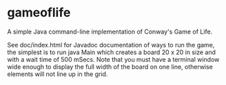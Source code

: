 # gameoflife
A simple Java command-line implementation of Conway's Game of Life.

See doc/index.html for Javadoc documentation of ways to run the game, the simplest
is to run
java Main
which creates a board 20 x 20 in size and with a wait time of 500 mSecs.
Note that you must have a terminal window wide enough to display the full
width of the board on one line, otherwise elements will not line up in the grid.
